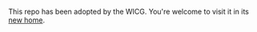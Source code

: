 This repo has been adopted by the WICG. You're welcome to visit it in its [new home](https://github.com/wicg/capture-handle/).
